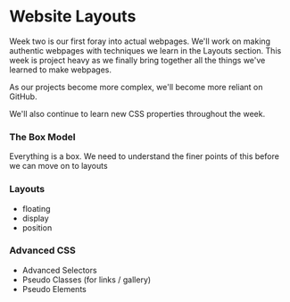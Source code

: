 # Website Layouts
Week two is our first foray into actual webpages. We'll work on making authentic webpages with techniques we learn in the Layouts section. This week is project heavy as we finally bring together all the things we've learned to make webpages.

As our projects become more complex, we'll become more reliant on GitHub.

We'll also continue to learn new CSS properties throughout the week.

### The Box Model
Everything is a box. We need to understand the finer points of this before we can move on to layouts

### Layouts
* floating
* display
* position

### Advanced CSS
* Advanced Selectors
* Pseudo Classes (for links / gallery)
* Pseudo Elements
